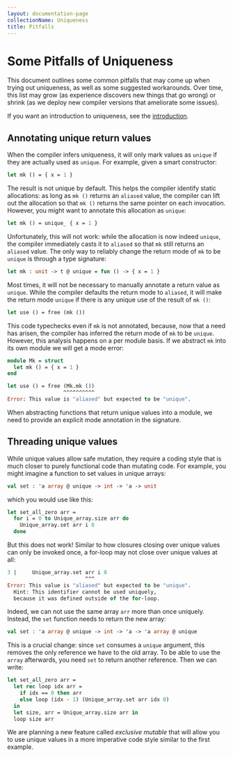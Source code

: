 ```yaml
---
layout: documentation-page
collectionName: Uniqueness
title: Pitfalls
---
```


# Some Pitfalls of Uniqueness

This document outlines some common pitfalls that may come up when trying out
uniqueness, as well as some suggested workarounds. Over time, this list may grow
(as experience discovers new things that go wrong) or shrink (as we deploy new
compiler versions that ameliorate some issues).

If you want an introduction to uniqueness, see the [introduction](../intro).

## Annotating unique return values

When the compiler infers uniqueness, it will only mark values as `unique` if
they are actually used as `unique`. For example, given a smart constructor:

```ocaml
let mk () = { x = 1 }
```

The result is not unique by default. This helps the compiler identify static
allocations: as long as `mk ()` returns an `aliased` value, the compiler can
lift out the allocation so that `mk ()` returns the same pointer on each
invocation. However, you might want to annotate this allocation as `unique`:

```ocaml
let mk () = unique_ { x = 1 }
```

Unfortunately, this will not work: while the allocation is now indeed `unique`,
the compiler immediately casts it to `aliased` so that `mk` still returns an
`aliased` value. The only way to reliably change the return mode of `mk` to be
`unique` is through a type signature:

```ocaml
let mk : unit -> t @ unique = fun () -> { x = 1 }
```

Most times, it will not be necessary to manually annotate a return value as
`unique`. While the compiler defaults the return mode to `aliased`, it will make
the return mode `unique` if there is any unique use of the result of `mk ()`:

```ocaml
let use () = free (mk ())
```

This code typechecks even if `mk` is not annotated, because, now that a need has
arisen, the compiler has inferred the return mode of `mk` to be `unique`.
However, this analysis happens on a per module basis. If we abstract `mk` into
its own module we will get a mode error:

```ocaml
module Mk = struct
  let mk () = { x = 1 }
end

let use () = free (Mk.mk ())
                  ^^^^^^^^^^
Error: This value is "aliased" but expected to be "unique".
```

When abstracting functions that return unique values into a module, we need to
provide an explicit mode annotation in the signature.

## Threading unique values

While unique values allow safe mutation, they require a coding style that is
much closer to purely functional code than mutating code. For example, you might
imagine a function to set values in unique arrays:

```ocaml
val set : 'a array @ unique -> int -> 'a -> unit
```

which you would use like this:

```ocaml
let set_all_zero arr =
  for i = 0 to Unique_array.size arr do
    Unique_array.set arr i 0
  done
```

But this does not work! Similar to how closures closing over unique values can
only be invoked once, a for-loop may not close over unique values at all:

```ocaml
3 |     Unique_array.set arr i 0
                         ^^^
Error: This value is "aliased" but expected to be "unique".
  Hint: This identifier cannot be used uniquely,
  because it was defined outside of the for-loop.
```

Indeed, we can not use the same array `arr` more than once uniquely. Instead,
the `set` function needs to return the new array:

```ocaml
val set : 'a array @ unique -> int -> 'a -> 'a array @ unique
```

This is a crucial change: since `set` consumes a `unique` argument, this removes
the only reference we have to the old array. To be able to use the `array`
afterwards, you need `set` to return another reference. Then we can write:

```ocaml
let set_all_zero arr =
  let rec loop idx arr =
    if idx == 0 then arr
    else loop (idx - 1) (Unique_array.set arr idx 0)
  in
  let size, arr = Unique_array.size arr in
  loop size arr
```

We are planning a new feature called _exclusive mutable_ that will allow you to
use unique values in a more imperative code style similar to the first example.
